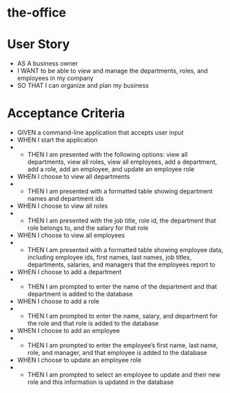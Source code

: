# the-office

# User Story
* AS A business owner
* I WANT to be able to view and manage the departments, roles, and employees in my company
* SO THAT I can organize and plan my business

# Acceptance Criteria
* GIVEN a command-line application that accepts user input
* WHEN I start the application
* * THEN I am presented with the following options: view all departments, view all roles, view all employees, add a department, add a role, add an employee, and update an employee role
* WHEN I choose to view all departments
* * THEN I am presented with a formatted table showing department names and department ids
* WHEN I choose to view all roles
* * THEN I am presented with the job title, role id, the department that role belongs to, and the salary for that role
* WHEN I choose to view all employees
* * THEN I am presented with a formatted table showing employee data, including employee ids, first names, last names, job titles, departments, salaries, and managers that the employees report to
* WHEN I choose to add a department
* * THEN I am prompted to enter the name of the department and that department is added to the database
* WHEN I choose to add a role
* * THEN I am prompted to enter the name, salary, and department for the role and that role is added to the database
* WHEN I choose to add an employee
* * THEN I am prompted to enter the employee’s first name, last name, role, and manager, and that employee is added to the database
* WHEN I choose to update an employee role
* * THEN I am prompted to select an employee to update and their new role and this information is updated in the database 
